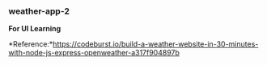 ### weather-app-2
**For UI Learning**

*Reference:*https://codeburst.io/build-a-weather-website-in-30-minutes-with-node-js-express-openweather-a317f904897b
